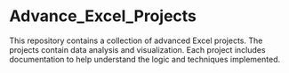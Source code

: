 # Advance_Excel_Projects
This repository contains a collection of advanced Excel projects. The projects contain data analysis and visualization. Each project includes documentation to help understand the logic and techniques implemented.
